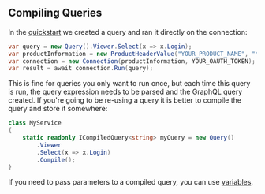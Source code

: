 ## Compiling Queries

In the [quickstart](quickstart.md) we created a query and ran it directly on the connection:

```csharp
var query = new Query().Viewer.Select(x => x.Login);
var productInformation = new ProductHeaderValue("YOUR_PRODUCT_NAME", "YOUR_PRODUCT_VERSION");
var connection = new Connection(productInformation, YOUR_OAUTH_TOKEN);
var result = await connection.Run(query);
```

This is fine for queries you only want to run once, but each time this query is run, the query
expression needs to be parsed and the GraphQL query created. If you're going to be re-using a
query it is better to compile the query and store it somewhere:

```csharp
class MyService
{
    static readonly ICompiledQuery<string> myQuery = new Query()
        .Viewer
        .Select(x => x.Login)
        .Compile();
}
```

If you need to pass parameters to a compiled query, you can use [variables](variables.md).
